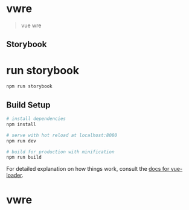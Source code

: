 # vwre

> vue wre

## Storybook

# run storybook

`npm run storybook`

## Build Setup

```bash
# install dependencies
npm install

# serve with hot reload at localhost:8080
npm run dev

# build for production with minification
npm run build
```

For detailed explanation on how things work, consult the
[docs for vue-loader](http://vuejs.github.io/vue-loader).

# vwre
